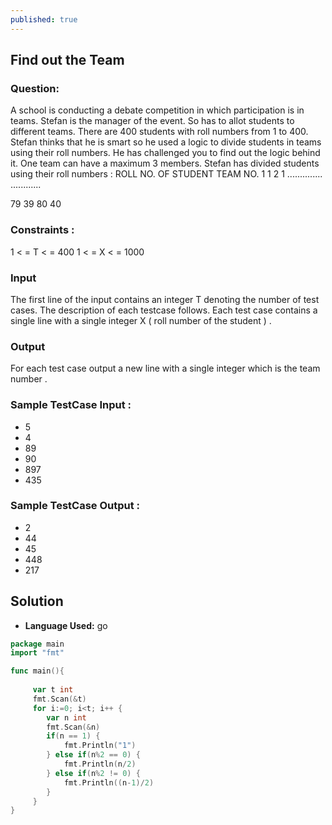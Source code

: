 ```yaml
---
published: true
---
```


## Find out the Team

### Question:

A school is conducting a debate competition in which participation is in teams. Stefan is the manager of the event. So has to allot students to different teams. There are 400 students with roll numbers from 1 to 400. Stefan thinks that he is smart so he used a logic to divide students in teams using their roll numbers. He has challenged you to find out the logic behind it. One team can have a maximum 3 members. Stefan has divided students using their roll numbers :
ROLL NO. OF STUDENT TEAM NO.
1 1
2 1
.............. ............

79 39
80 40

### Constraints :

1 < = T < = 400
1 < = X < = 1000

### Input

The first line of the input contains an integer T denoting the number of test cases. The description of each testcase follows. Each test case contains a single line with a single integer X ( roll number of the student ) .

### Output

For each test case output a new line with a single integer which is the team number .

### Sample TestCase Input :

- 5
- 4
- 89
- 90
- 897
- 435

### Sample TestCase Output :

- 2
- 44
- 45
- 448
- 217


## Solution

- **Language Used:** go

```go
package main
import "fmt"

func main(){
	
	 var t int
	 fmt.Scan(&t)
	 for i:=0; i<t; i++ {
	 	var n int
	 	fmt.Scan(&n)
	 	if(n == 1) {
	 		fmt.Println("1")
	 	} else if(n%2 == 0) {
	 		fmt.Println(n/2)
	 	} else if(n%2 != 0) {
	 		fmt.Println((n-1)/2)
	 	}
	 }
}
```
